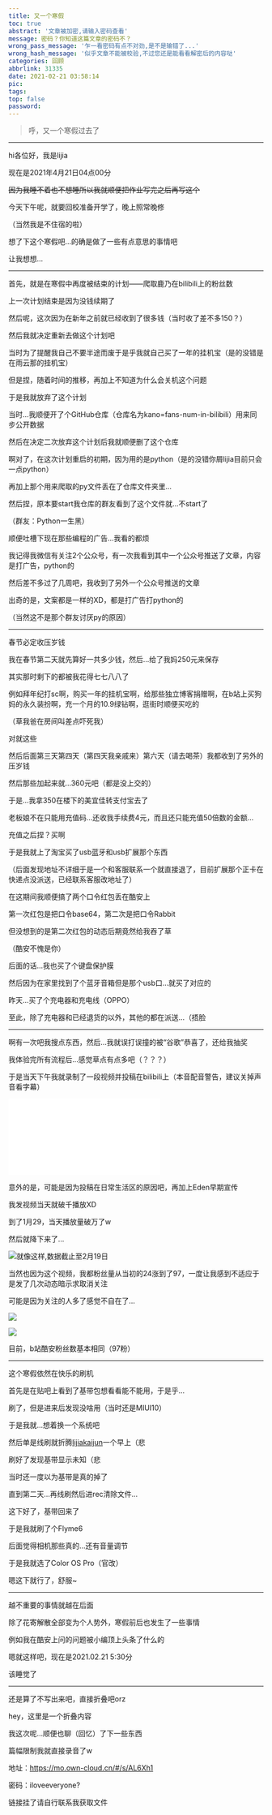 ```yaml
---
title: 又一个寒假
toc: true
abstract: '文章被加密,请输入密码查看'
message: 密码？你知道这篇文章的密码不？
wrong_pass_message: '乍一看密码有点不对劲,是不是输错了...'
wrong_hash_message: '似乎文章不能被校验,不过您还是能看看解密后的内容哒'
categories: 回顾
abbrlink: 31335
date: 2021-02-21 03:58:14
pic:
tags:
top: false
password:
---
```


> 呼，又一个寒假过去了

<!--more-->

---

hi各位好，我是lijia

现在是2021年4月21日04点00分

~~因为我睡不着也不想睡所以我就顺便把作业写完之后再写这个~~

今天下午呢，就要回校准备开学了，晚上照常晚修

（当然我是不住宿的啦）

想了下这个寒假吧...的确是做了一些有点意思的事情吧

让我想想...

---

首先，就是在寒假中再度被结束的计划——爬取鹿乃在bilibili上的粉丝数

上一次计划结束是因为没钱续期了

然后呢，这次因为在新年之前就已经收到了很多钱（当时收了差不多150？）

然后我就决定重新去做这个计划吧

当时为了提醒我自己不要半途而废于是乎我就自己买了一年的挂机宝（是的没错是在雨云那的挂机宝）

但是捏，随着时间的推移，再加上不知道为什么会关机这个问题

于是我就放弃了这个计划

当时...我顺便开了个GitHub仓库（仓库名为kano=fans-num-in-bilibili）用来同步公开数据

然后在决定二次放弃这个计划后我就顺便删了这个仓库

啊对了，在这次计划重启的初期，因为用的是python（是的没错你屑lijia目前只会一点python）

再加上那个用来爬取的py文件丢在了仓库文件夹里...

然后捏，原本要start我仓库的群友看到了这个文件就...不start了

（群友：Python一生黑）

顺便吐槽下现在那些编程的广告...我看的都烦

我记得我微信有关注2个公众号，有一次我看到其中一个公众号推送了文章，内容是打广告，python的

然后差不多过了几周吧，我收到了另外一个公众号推送的文章

出奇的是，文案都是一样的XD，都是打广告打python的

（当然这不是那个群友讨厌py的原因）

---

春节必定收压岁钱

我在春节第二天就先算好一共多少钱，然后...给了我妈250元来保存

其实那时剩下的都被我花得七七八八了

例如拜年纪打sc啊，购买一年的挂机宝啊，给那些独立博客捐赠啊，在b站上买狗妈的永久装扮啊，充一个月的10.9绿钻啊，逛街时顺便买吃的

（草我爸在房间叫差点吓死我）

对就这些

然后后面第三天第四天（第四天我亲戚来）第六天（请去喝茶）我都收到了另外的压岁钱

然后那些加起来就...360元吧（都是没上交的）

于是...我拿350在楼下的美宜佳转支付宝去了

老板娘不在只能用充值码...还收我手续费4元，而且还只能充值50倍数的金额...

充值之后捏？买啊

于是我就上了淘宝买了usb蓝牙和usb扩展那个东西

（后面发现地址不详细于是一个和客服联系一个就直接退了，目前扩展那个正卡在快递点没派送，已经联系客服改地址了）

在这期间我顺便搞了两个口令红包丢在酷安上

第一次红包是把口令base64，第二次是把口令Rabbit

但没想到的是第二次红包的动态后期竟然给我吞了草

（酷安不愧是你）

后面的话...我也买了个键盘保护膜

然后因为在家里找到了个蓝牙音箱但是那个usb口...就买了对应的

昨天...买了个充电器和充电线（OPPO）

至此，除了充电器和已经退货的以外，其他的都在派送...（捂脸

---

啊有一次吧我搜点东西，然后...我就误打误撞的被“谷歌”恭喜了，还给我抽奖

我体验完所有流程后...感觉草点有点多吧（？？？）

于是当天下午我就录制了一段视频并投稿在bilibili上（本音配音警告，建议关掉声音看字幕）

<iframe src="//player.bilibili.com/player.html?aid=458869195&bvid=BV1T5411J7qn&cid=288543325&page=1" scrolling="no" border="0" frameborder="no" framespacing="0" allowfullscreen="true"> </iframe>

意外的是，可能是因为投稿在日常生活区的原因吧，再加上Eden早期宣传

我发视频当天就破千播放XD

到了1月29，当天播放量破万了w

然后就降下来了...

![就像这样,数据截止至2月19日](https://pic.lijiakaijun.cyou/31335/603170d8df225.webp)

当然也因为这个视频，我都粉丝量从当初的24涨到了97，一度让我感到不适应于是发了几次动态暗示求取消关注

可能是因为关注的人多了感觉不自在了...

![](https://pic.lijiakaijun.cyou/31335/60317185970be.webp)

![](https://pic.lijiakaijun.cyou/31335/603171859b8ff.webp)

目前，b站酷安粉丝数基本相同（97粉）

---

这个寒假依然在快乐的刷机

首先是在贴吧上看到了基带包想看看能不能用，于是乎...

刷了，但是进来后发现没啥用（当时还是MIUI10）

于是我就...想着换一个系统吧

然后单是线刷就折腾[lijiakaijun](https://lijiakaijun.me)一个早上（悲

刷好了发现基带显示未知（悲

当时还一度以为基带是真的掉了

直到第二天...再线刷然后进rec清除文件...

这下好了，基带回来了

于是我就刷了个Flyme6

后面觉得相机那些真的...还有音量调节

于是我就选了Color OS Pro（官改）

嗯这下就行了，舒服~

---

越不重要的事情就越在后面

除了花寄解散全部变为个人势外，寒假前后也发生了一些事情

例如我在酷安上问的问题被小编顶上头条了什么的

嗯就这样吧，现在是2021.02.21 5:30分

该睡觉了

---

还是算了不写出来吧，直接折叠吧orz

hey，这里是一个折叠内容

我这次呢…顺便也聊（回忆）了下一些东西

篇幅限制我就直接录音了w

地址：https://mo.own-cloud.cn/#/s/AL6Xh1

密码：iloveeveryone?

链接挂了请自行联系我获取文件
